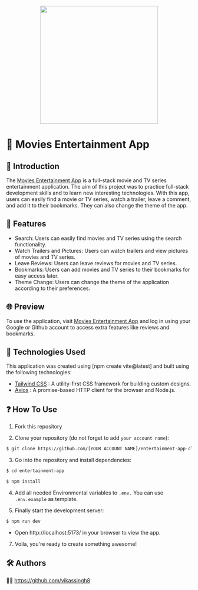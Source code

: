 <p align="center">
  <img width="320" src="./public/readme-logo.svg">
</p>

# 🍿 Movies Entertainment App

## 🙌 Introduction

The [Movies Entertainment App](https://frontend-nine-nu-62.vercel.app/) is a full-stack movie and TV series entertainment application. The aim of this project was to practice full-stack development skills and to learn new interesting technologies. With this app, users can easily find a movie or TV series, watch a trailer, leave a comment, and add it to their bookmarks. They can also change the theme of the app.

## 👀 Features

- Search: Users can easily find movies and TV series using the search functionality.
- Watch Trailers and Pictures: Users can watch trailers and view pictures of movies and TV series.
- Leave Reviews: Users can leave reviews for movies and TV series.
- Bookmarks: Users can add movies and TV series to their bookmarks for easy access later.
- Theme Change: Users can change the theme of the application according to their preferences.

## 🌐 Preview

To use the application, visit [Movies Entertainment App](https://server-five-umber.vercel.app/) and log in using your Google or Github account to access extra features like reviews and bookmarks.

## 🚀 Technologies Used

This application was created using [npm create vite@latest] and built using the following technologies:

- [Tailwind CSS](https://tailwindcss.com/) : A utility-first CSS framework for building custom designs.
- [Axios](https://axios-http.com/) : A promise-based HTTP client for the browser and Node.js.

## ❓ How To Use

1. Fork this repository

2. Clone your repository (do not forget to add `your account name`):

```bash
$ git clone https://github.com/[YOUR ACCOUNT NAME]/entertainment-app-client.git
```

3. Go into the repository and install dependencies:

```bash
$ cd entertainment-app

$ npm install
```

4. Add all needed Environmental variables to `.env.` You can use `.env.example` as template.

5. Finally start the development server:

```bash
$ npm run dev
```

- Open http://localhost:5173/ in your browser to view the app.

7. Voila, you're ready to create something awesome!

## 🛠️ Authors

👩‍💻 https://github.com/vikassingh8
